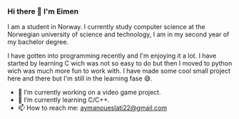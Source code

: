 ### Hi there 👋 I'm Eimen

I am a student in Norway. I currently study computer science at the Norwegian university of science and technology, I am in my second year of my bachelor degree.

I have gotten into programming recently and I'm enjoying it a lot. I have started by learning C wich was not so easy to do but then I moved to python wich was much more fun to work with. I have made some cool small project here and there but I'm still in the learning fase 😅.

- 🔭 I’m currently working on a video game project.
- 🌱 I’m currently learning C/C++.
- 📫 How to reach me: aymanoueslati22@gmail.com
